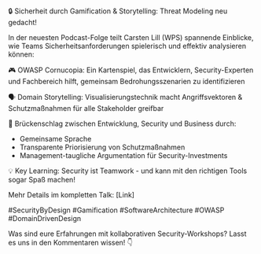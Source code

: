 🔒 Sicherheit durch Gamification & Storytelling: Threat Modeling neu gedacht! 

In der neuesten Podcast-Folge teilt Carsten Lill (WPS) spannende Einblicke, wie Teams Sicherheitsanforderungen spielerisch und effektiv analysieren können:

🎮 OWASP Cornucopia: Ein Kartenspiel, das Entwicklern, Security-Experten und Fachbereich hilft, gemeinsam Bedrohungsszenarien zu identifizieren

🗣 Domain Storytelling: Visualisierungstechnik macht Angriffsvektoren & Schutzmaßnahmen für alle Stakeholder greifbar

🤝 Brückenschlag zwischen Entwicklung, Security und Business durch:
- Gemeinsame Sprache
- Transparente Priorisierung von Schutzmaßnahmen  
- Management-taugliche Argumentation für Security-Investments

💡 Key Learning: Security ist Teamwork - und kann mit den richtigen Tools sogar Spaß machen!

Mehr Details im kompletten Talk: [Link]

#SecurityByDesign #Gamification #SoftwareArchitecture #OWASP #DomainDrivenDesign

Was sind eure Erfahrungen mit kollaborativen Security-Workshops? Lasst es uns in den Kommentaren wissen! 👇
